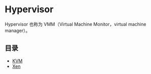 # Hypervisor

Hypervisor 也称为 VMM（Virtual Machine Monitor，virtual machine manager）。


## 目录

* [KVM](./kvm/README.md)
* [Xen](./xen/README.md)